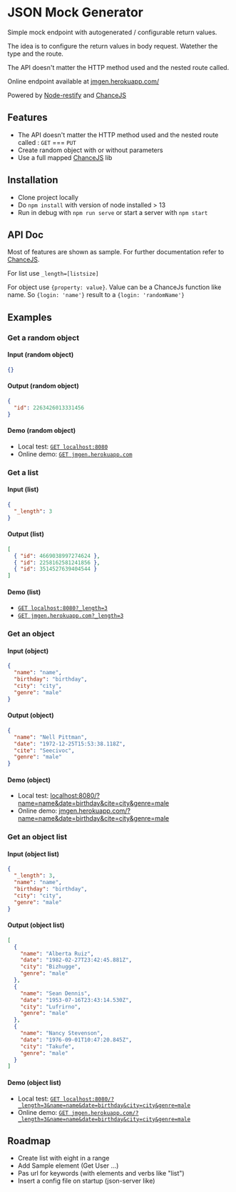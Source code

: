 # JSON Mock Generator

Simple mock endpoint with autogenerated / configurable return values.

The idea is to configure the return values in body request. Watether the type and the route.

The API doesn't matter the HTTP method used and the nested route called.

Online endpoint available at [jmgen.herokuapp.com/](https://jmgen.herokuapp.com/)

Powered by [Node-restify](https://github.com/restify/node-restify) and [ChanceJS](https://github.com/chancejs/chancejs)

## Features

- The API doesn't matter the HTTP method used and the nested route called :
  `GET` === `PUT`
- Create random object with or without parameters
- Use a full mapped [ChanceJS](https://github.com/chancejs/chancejs) lib

## Installation

- Clone project locally
- Do `npm install` with version of node installed > 13
- Run in debug with `npm run serve` or start a server with `npm start`

## API Doc

Most of features are shown as sample. For further documentation refer to [ChanceJS](https://github.com/chancejs/chancejs).

For list use `_length=[listsize]`

For object use `{property: value}`. Value can be a ChanceJs function like name. So `{login: 'name'}` result to a `{login: 'randomName'}`

## Examples

### Get a random object

#### Input (random object)

```json
{}
```

#### Output (random object)

```json
{
  "id": 2263426013331456
}
```

#### Demo (random object)

- Local test: [`GET localhost:8080`](http://localhost:8080)
- Online demo: [`GET jmgen.herokuapp.com`](https://jmgen.herokuapp.com)

### Get a list

#### Input (list)

```json
{
  "_length": 3
}
```

#### Output (list)

```json
[
  { "id": 4669038997274624 },
  { "id": 2258162581241856 },
  { "id": 3514527639404544 }
]
```

#### Demo (list)

- [`GET localhost:8080?_length=3`](http://localhost:8080?_length=3)
- [`GET jmgen.herokuapp.com?_length=3`](https://jmgen.herokuapp.com?_length=3)

### Get an object

#### Input (object)

```json
{
  "name": "name",
  "birthday": "birthday",
  "city": "city",
  "genre": "male"
}
```

#### Output (object)

```json
{
  "name": "Nell Pittman",
  "date": "1972-12-25T15:53:38.118Z",
  "cite": "Seecivoc",
  "genre": "male"
}
```

#### Demo (object)

- Local test: [localhost:8080/?name=name&date=birthday&cite=city&genre=male](http://localhost:8080/?name=name&date=birthday&cite=city&genre=male)
- Online demo: [jmgen.herokuapp.com/?name=name&date=birthday&cite=city&genre=male](https://jmgen.herokuapp.com/?name=name&date=birthday&cite=city&genre=male)

### Get an object list

#### Input (object list)

```json
{
  "_length": 3,
  "name": "name",
  "birthday": "birthday",
  "city": "city",
  "genre": "male"
}
```

#### Output (object list)

```json
[
  {
    "name": "Alberta Ruiz",
    "date": "1982-02-27T23:42:45.881Z",
    "city": "Bizhugge",
    "genre": "male"
  },
  {
    "name": "Sean Dennis",
    "date": "1953-07-16T23:43:14.530Z",
    "city": "Lufrirno",
    "genre": "male"
  },
  {
    "name": "Nancy Stevenson",
    "date": "1976-09-01T10:47:20.845Z",
    "city": "Takufe",
    "genre": "male"
  }
]
```

#### Demo (object list)

- Local test: [`GET localhost:8080/?_length=3&name=name&date=birthday&city=city&genre=male`](http://localhost:8080/?_length=3&name=name&date=birthday&city=city&genre=male)
- Online demo: [`GET jmgen.herokuapp.com/?_length=3&name=name&date=birthday&city=city&genre=male`](https://jmgen.herokuapp.com/?_length=3&name=name&date=birthday&city=city&genre=male)

## Roadmap

- Create list with eight in a range
- Add Sample element (Get User ...)
- Pas url for keywords (with elements and verbs like "list")
- Insert a config file on startup (json-server like)
